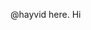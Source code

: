 @hayvid here. Hi


<!---
hayvid/hayvid is a ✨ special ✨ repository because its `README.md` (this file) appears on your GitHub profile.
You can click the Preview link to take a look at your changes.
--->

